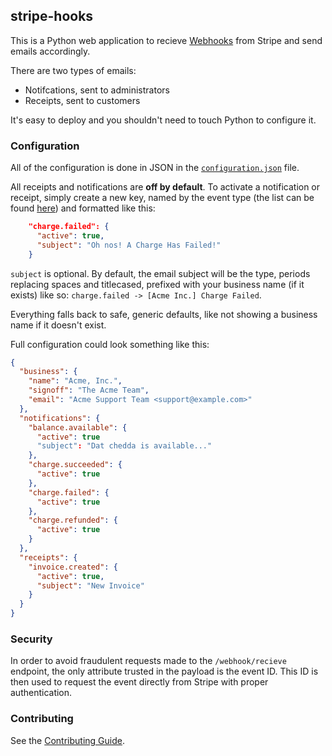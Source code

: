 ## stripe-hooks

This is a Python web application to recieve [Webhooks](https://stripe.com/docs/webhooks)
from Stripe and send emails accordingly.

There are two types of emails:

- Notifcations, sent to administrators
- Receipts, sent to customers

It's easy to deploy and you shouldn't need to touch Python to configure it.

### Configuration

All of the configuration is done in JSON in the [`configuration.json`](configuration.json)
file.

All receipts and notifications are **off by default**. To activate
a notification or receipt, simply create a new key, named by the
event type (the list can be found [here](https://stripe.com/docs/api#event_types))
and formatted like this:

```json
    "charge.failed": {
      "active": true,
      "subject": "Oh nos! A Charge Has Failed!"
    }
```

`subject` is optional. By default, the email subject will be the type,
periods replacing spaces and titlecased, prefixed with your
business name (if it exists) like so: `charge.failed -> [Acme Inc.] Charge Failed`.

Everything falls back to safe, generic defaults, like not showing a business name
if it doesn't exist.

Full configuration could look something like this:

```json
{
  "business": {
    "name": "Acme, Inc.",
    "signoff": "The Acme Team",
    "email": "Acme Support Team <support@example.com>"
  },
  "notifications": {
    "balance.available": {
      "active": true
      "subject": "Dat chedda is available..."
    },
    "charge.succeeded": {
      "active": true
    },
    "charge.failed": {
      "active": true
    },
    "charge.refunded": {
      "active": true
    }
  },
  "receipts": {
    "invoice.created": {
      "active": true,
      "subject": "New Invoice"
    }
  }
}
```

### Security

In order to avoid fraudulent requests made to the `/webhook/recieve` endpoint,
the only attribute trusted in the payload is the event ID. This ID is then
used to request the event directly from Stripe with proper authentication.

### Contributing

See the [Contributing Guide](CONTRIBUTING.md).
